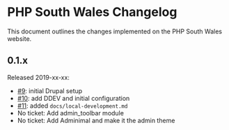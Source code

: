 # PHP South Wales Changelog

This document outlines the changes implemented on the PHP South Wales website.

## 0.1.x

Released 2019-xx-xx:

- [#9](https://trello.com/c/KNE8WwxD/9-set-up-drupal): initial Drupal setup
- [#10](https://trello.com/c/KNE8WwxD/10-set-up-ddev): add DDEV and initial configuration
- [#11](https://trello.com/c/iqsxO6WT/11-document-local-development-processes): added `docs/local-development.md`
- No ticket: Add admin_toolbar module
- No ticket: Add Adminimal and make it the admin theme
